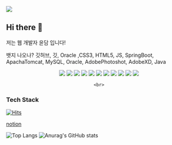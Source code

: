 <img src="https://capsule-render.vercel.app/api?type=slice&color=_hexcode#FFE1E8&height=300&section=header&text=YUN%20DAM&fontSize=90" />





## Hi there 👋
저는 웹 개발자 윤담 입니다! 


뱃지 나오나?
깃허브, 깃, Oracle ,CSS3, HTML5, JS, SpringBoot, ApachaTomcat, MySQL, Oracle, AdobePhotoshot, AdobeXD, Java
<div align=center>
	<img src="https://img.shields.io/badge/GitHub-181717?style=for-the-badge&logo=github&logoColor=white">
	<img src="https://img.shields.io/badge/Git-F05032?style=for-the-badge&logo=git&logoColor=white">
	<img src="https://img.shields.io/badge/html5-E34F26?style=for-the-badge&logo=html5&logoColor=white">
	<img src="https://img.shields.io/badge/css3-1572B6?style=for-the-badge&logo=css3&logoColor=white">
	<img src="https://img.shields.io/badge/javascript-F7DF1E?style=for-the-badge&logo=javascript&logoColor=white">
	<img src="https://img.shields.io/badge/springboot-6DB33F?style=for-the-badge&logo=springboot&logoColor=white">
	<img src="https://img.shields.io/badge/apachetomcat-F8DC75?style=for-the-badge&logo=apachetomcat&logoColor=white">
	<img src="https://img.shields.io/badge/mysql-4479A1?style=for-the-badge&logo=mysql&logoColor=white">
	<img src="https://img.shields.io/badge/oracle-F80000?style=for-the-badge&logo=oracle&logoColor=white">
 	<img src="https://img.shields.io/badge/adobephotoshop-31A8FF?style=for-the-badge&logo=adobephotoshop&logoColor=white">
	<img src="https://img.shields.io/badge/adobexd-FF61F6?style=for-the-badge&logo=adobexd&logoColor=white">



	
    <br>
</div>


### Tech Stack


<!--
**dev-yoondam/dev-yoondam** is a ✨ _special_ ✨ repository because its `README.md` (this file) appears on your GitHub profile.

Here are some ideas to get you started:

- 🔭 I’m currently working on ...
- 🌱 I’m currently learning ...
- 👯 I’m looking to collaborate on ...
- 🤔 I’m looking for help with ...
- 💬 Ask me about ...
- 📫 How to reach me: ...
- 😄 Pronouns: ...
- ⚡ Fun fact: ...
-->


[![Hits](https://hits.seeyoufarm.com/api/count/incr/badge.svg?url=https%3A%2F%2Fgithub.com%2Fdev-yoondam&count_bg=%2379C83D&title_bg=%23555555&icon=&icon_color=%23E7E7E7&title=hits&edge_flat=false)](https://hits.seeyoufarm.com)

[notion](https://www.notion.so/9a551917fe9a47b89ebfddea90a96aaf)

![Top Langs](https://github-readme-stats.vercel.app/api/top-langs/?username=dev-yoondam&layout=compact)
![Anurag's GitHub stats](https://github-readme-stats.vercel.app/api?username=dev-yoondam&show_icons=true&theme=radical)
